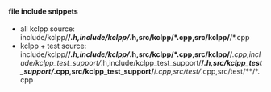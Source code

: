 #### file include snippets
* all kclpp source:
    include/kclpp/**/*.h,include/kclpp/*.h,src/kclpp/*.cpp,src/kclpp/**/*.cpp
* kclpp + test source:
    include/kclpp/**/*.h,include/kclpp/*.h,src/kclpp/*.cpp,src/kclpp/**/*.cpp,include/kclpp_test_support/*.h,include/kclpp_test_support/**/*.h,src/kclpp_test_support/*.cpp,src/kclpp_test_support/**/*.cpp,src/test/*.cpp,src/test/**/*.cpp
